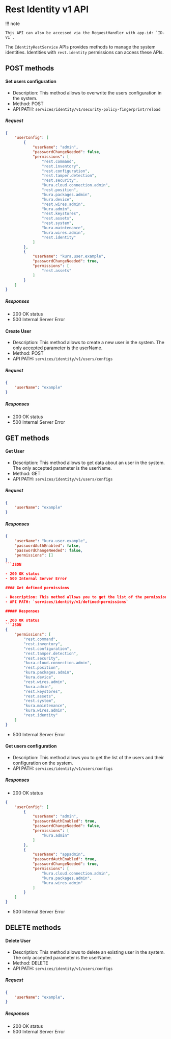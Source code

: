 # Rest Identity v1 API
!!! note

    This API can also be accessed via the RequestHandler with app-id: `ID-V1`.


The `IdentityRestService` APIs provides methods to manage the system identities.
Identities with `rest.identity` permissions can access these APIs.

## POST methods

#### Set users configuration

- Description: This method allows to overwrite the users configuration in the system.
- Method: POST
- API PATH: `services/identity/v1/security-policy-fingerprint/reload`

##### Request
```JSON
{
    "userConfig": [
        {
            "userName": "admin",
            "passwordChangeNeeded": false,
            "permissions": [
                "rest.command",
                "rest.inventory",
                "rest.configuration",
                "rest.tamper.detection",
                "rest.security",
                "kura.cloud.connection.admin",
                "rest.position",
                "kura.packages.admin",
                "kura.device",
                "rest.wires.admin",
                "kura.admin",
                "rest.keystores",
                "rest.assets",
                "rest.system",
                "kura.maintenance",
                "kura.wires.admin",
                "rest.identity"
            ]
        },
        {
            "userName": "kura.user.example",
            "passwordChangeNeeded": true,
            "permissions": [
                "rest.assets"
            ]
        }
    ]
}
```

##### Responses

- 200 OK status
- 500 Internal Server Error

#### Create User

- Description: This method allows to create a new user in the system. The only accepted parameter is the userName.
- Method: POST
- API PATH: `services/identity/v1/users/configs`

##### Request
```JSON
{
    "userName": "example"
}
```

##### Responses

- 200 OK status
- 500 Internal Server Error

## GET methods

#### Get User

- Description: This method allows to get data about an user in the system. The only accepted parameter is the userName.
- Method: GET
- API PATH: `services/identity/v1/users/configs`

##### Request
```JSON
{
    "userName": "example"
}
```

##### Responses
```JSON
{
    "userName": "kura.user.example",
    "passwordAuthEnabled": false,
    "passwordChangeNeeded": false,
    "permissions": []
}
```JSON

- 200 OK status
- 500 Internal Server Error

#### Get defined permissions

- Description: This method allows you to get the list of the permissions defined in the system
- API PATH: `services/identity/v1/defined-permissions`

##### Responses

- 200 OK status
```JSON
{
    "permissions": [
        "rest.command",
        "rest.inventory",
        "rest.configuration",
        "rest.tamper.detection",
        "rest.security",
        "kura.cloud.connection.admin",
        "rest.position",
        "kura.packages.admin",
        "kura.device",
        "rest.wires.admin",
        "kura.admin",
        "rest.keystores",
        "rest.assets",
        "rest.system",
        "kura.maintenance",
        "kura.wires.admin",
        "rest.identity"
    ]
}
```
- 500 Internal Server Error

#### Get users configuration

- Description: This method allows you to get the list of the users and their configuration on the system.
- API PATH: `services/identity/v1/users/configs`

##### Responses

- 200 OK status
```JSON
{
    "userConfig": [
        {
            "userName": "admin",
            "passwordAuthEnabled": true,
            "passwordChangeNeeded": false,
            "permissions": [
                "kura.admin"
            ]
        },
        {
            "userName": "appadmin",
            "passwordAuthEnabled": true,
            "passwordChangeNeeded": true,
            "permissions": [
                "kura.cloud.connection.admin",
                "kura.packages.admin",
                "kura.wires.admin"
            ]
        }
    ]
}
```
- 500 Internal Server Error

## DELETE methods

#### Delete User

- Description: This method allows to delete an existing user in the system. The only accepted parameter is the userName.
- Method: DELETE
- API PATH: `services/identity/v1/users/configs`

##### Request
```JSON
{
    "userName": "example",
}
```

##### Responses

- 200 OK status
- 500 Internal Server Error

